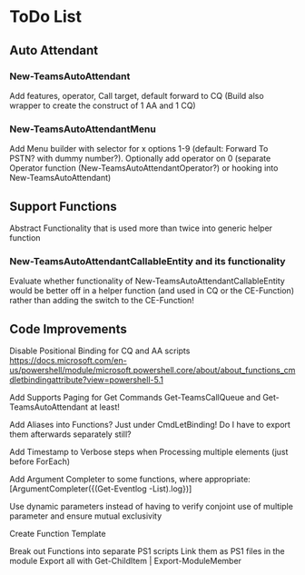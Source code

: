 ﻿# ToDo List

## Auto Attendant

### New-TeamsAutoAttendant

Add features, operator, Call target, default forward to CQ (Build also wrapper to create the construct of 1 AA and 1 CQ)

### New-TeamsAutoAttendantMenu

Add Menu builder with selector for x options 1-9 (default: Forward To PSTN? with dummy number?).
Optionally add operator on 0 (separate Operator function (New-TeamsAutoAttendantOperator?) or hooking into New-TeamsAutoAttendant)

## Support Functions

Abstract Functionality that is used more than twice into generic helper function

### New-TeamsAutoAttendantCallableEntity and its functionality

Evaluate whether functionality of New-TeamsAutoAttendantCallableEntity would be better off in a helper function (and used in CQ or the CE-Function) rather than adding the switch to the CE-Function!

## Code Improvements

Disable Positional Binding for CQ and AA scripts https://docs.microsoft.com/en-us/powershell/module/microsoft.powershell.core/about/about_functions_cmdletbindingattribute?view=powershell-5.1

Add Supports Paging for Get Commands Get-TeamsCallQueue and Get-TeamsAutoAttendant at least!

Add Aliases into Functions? Just under CmdLetBinding! Do I have to export them afterwards separately still?

Add Timestamp to Verbose steps when Processing multiple elements (just before ForEach)

Add Argument Completer to some functions, where appropriate: [ArgumentCompleter({(Get-Eventlog -List).log})]

Use dynamic parameters instead of having to verify conjoint use of multiple parameter and ensure mutual exclusivity

Create Function Template

Break out Functions into separate PS1 scripts
Link them as PS1 files in the module
Export all with Get-ChildItem | Export-ModuleMember